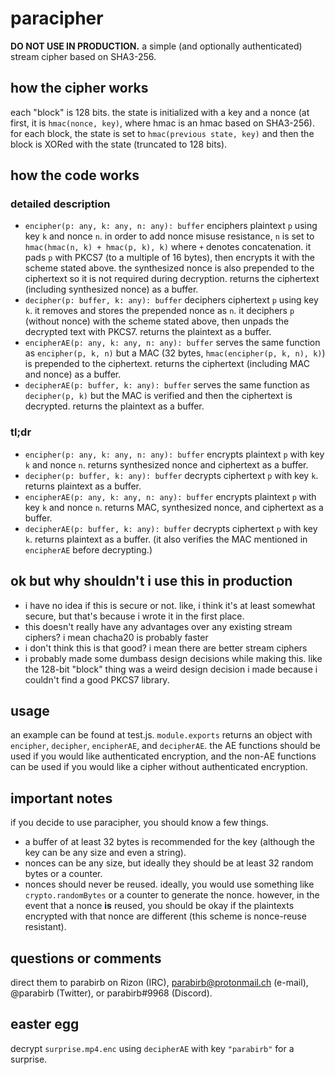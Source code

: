 # paracipher
**DO NOT USE IN PRODUCTION.** a simple (and optionally authenticated) stream cipher based on SHA3-256.

## how the cipher works
each "block" is 128 bits. the state is initialized with a key and a nonce (at first, it is `hmac(nonce, key)`, where hmac is an hmac based on SHA3-256). for each block, the state is set to `hmac(previous state, key)` and then the block is XORed with the state (truncated to 128 bits).

## how the code works
### detailed description
* `encipher(p: any, k: any, n: any): buffer` enciphers plaintext `p` using key `k` and nonce `n`. in order to add nonce misuse resistance, `n` is set to `hmac(hmac(n, k) + hmac(p, k), k)` where `+` denotes concatenation. it pads `p` with PKCS7 (to a multiple of 16 bytes), then encrypts it with the scheme stated above. the synthesized nonce is also prepended to the ciphertext so it is not required during decryption. returns the ciphertext (including synthesized nonce) as a buffer.
* `decipher(p: buffer, k: any): buffer` deciphers ciphertext `p` using key `k`. it removes and stores the prepended nonce as `n`. it deciphers `p` (without nonce) with the scheme stated above, then unpads the decrypted text with PKCS7. returns the plaintext as a buffer.
* `encipherAE(p: any, k: any, n: any): buffer` serves the same function as `encipher(p, k, n)` but a MAC (32 bytes, `hmac(encipher(p, k, n), k)`) is prepended to the ciphertext. returns the ciphertext (including MAC and nonce) as a buffer.
* `decipherAE(p: buffer, k: any): buffer` serves the same function as `decipher(p, k)` but the MAC is verified and then the ciphertext is decrypted. returns the plaintext as a buffer.
### tl;dr
* `encipher(p: any, k: any, n: any): buffer` encrypts plaintext `p` with key `k` and nonce `n`. returns synthesized nonce and ciphertext as a buffer.
* `decipher(p: buffer, k: any): buffer` decrypts ciphertext `p` with key `k`. returns plaintext as a buffer.
* `encipherAE(p: any, k: any, n: any): buffer` encrypts plaintext `p` with key `k` and nonce `n`. returns MAC, synthesized nonce, and ciphertext as a buffer.
* `decipherAE(p: buffer, k: any): buffer` decrypts ciphertext `p` with key `k`. returns plaintext as a buffer. (it also verifies the MAC mentioned in `encipherAE` before decrypting.)

## ok but why shouldn't i use this in production
* i have no idea if this is secure or not. like, i think it's at least somewhat secure, but that's because i wrote it in the first place.
* this doesn't really have any advantages over any existing stream ciphers? i mean chacha20 is probably faster
* i don't think this is that good? i mean there are better stream ciphers
* i probably made some dumbass design decisions while making this. like the 128-bit "block" thing was a weird design decision i made because i couldn't find a good PKCS7 library.

## usage
an example can be found at test.js. `module.exports` returns an object with `encipher`, `decipher`, `encipherAE`, and `decipherAE`. the AE functions should be used if you would like authenticated encryption, and the non-AE functions can be used if you would like a cipher without authenticated encryption.

## important notes
if you decide to use paracipher, you should know a few things.
* a buffer of at least 32 bytes is recommended for the key (although the key can be any size and even a string).
* nonces can be any size, but ideally they should be at least 32 random bytes or a counter.
* nonces should never be reused. ideally, you would use something like `crypto.randomBytes` or a counter to generate the nonce. however, in the event that a nonce **is** reused, you should be okay if the plaintexts encrypted with that nonce are different (this scheme is nonce-reuse resistant).

## questions or comments
direct them to parabirb on Rizon (IRC), parabirb@protonmail.ch (e-mail), @parabirb (Twitter), or parabirb#9968 (Discord).

## easter egg
decrypt `surprise.mp4.enc` using `decipherAE` with key `"parabirb"` for a surprise.
